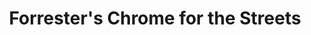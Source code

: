 ---
title: "Forrester's Chrome for the Streets"
url: /douglasville/forresters-chrome-for-the-streets/
shop: Autowerkstatt
---